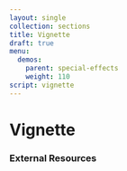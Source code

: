 ```yaml
---
layout: single
collection: sections
title: Vignette
draft: true
menu:
  demos:
    parent: special-effects
    weight: 110
script: vignette
---
```


# Vignette

### External Resources
